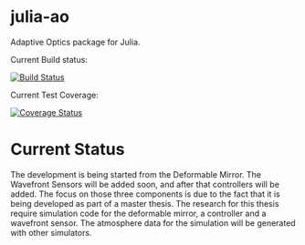 julia-ao
========

Adaptive Optics package for Julia.

Current Build status:

[![Build Status](https://travis-ci.org/forcaeluz/julia_ao.svg?branch=master)](https://travis-ci.org/forcaeluz/julia_ao)

Current Test Coverage:

[![Coverage Status](https://coveralls.io/repos/forcaeluz/julia_ao/badge.png?branch=master)](https://coveralls.io/r/forcaeluz/julia_ao?branch=master)

Current Status
==============

The development is being started from the Deformable Mirror. The Wavefront Sensors will be added soon, and after that controllers will be added. The focus on those three components is due to the fact that it is being developed as part of a master thesis. The research for this thesis require simulation code for the deformable mirror, a controller and a wavefront sensor. The atmosphere data for the simulation will be generated with other simulators.



